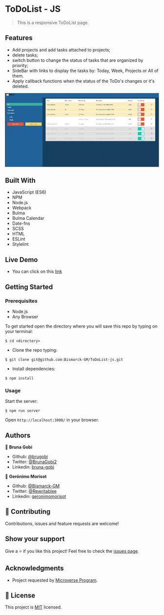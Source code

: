 # ToDoList - JS

> This is a responsive ToDoList page.

## Features

- Add projects and add tasks attached to projects;
- delete tasks;
- switch button to change the status of tasks that are organized by priority;
- SideBar with links to display the tasks by: Today, Week, Projects or All of them.
- Apply callback functions when the status of the ToDo's changes or it's deleted.

![home_page](./screenshot.gif)

## Built With

- JavaScript (ES6)
- NPM
- Node.js
- Webpack
- Bulma
- Bulma Calendar
- Date-fns
- SCSS
- HTML
- ESLint
- Stylelint

## Live Demo

- You can click on this [link](https://bismarck-gm.github.io/ToDoList-js/)

## Getting Started

### Prerequisites

- Node.js
- Any Browser

To get started open the directory where you will save this repo by typing on your terminal:

```
$ cd <directory>
```

- Clone the repo typing:

```
$ git clone git@github.com:Bismarck-GM/ToDoList-js.git
```

- Install dependencies:

```
$ npm install
```

### Usage

Start the server:

```
$ npm run server
```

Open `http://localhost:3000/` in your browser.

## Authors

👤 **Bruna Gobi**

- Github: [@brugobi](https://github.com/brugobi)
- Twitter: [@BrunaGobi2](https://twitter.com/BrunaGobi2)
- Linkedin: [bruna-gobi](https://www.linkedin.com/in/bruna-gobi/)

👤 **Gerónimo Morisot**

- Github: [@Bismarck-GM](https://github.com/Bismarck-GM)
- Twitter: [@Rewritablee](https://twitter.com/Rewritablee)
- Linkedin: [geronimomorisot](https://linkedin.com/in/geronimomorisot)

## 🤝 Contributing

Contributions, issues and feature requests are welcome!

## Show your support

Give a ⭐️ if you like this project!
Feel free to check the [issues page](issues/).

## Acknowledgments

- Project requested by [Microverse Program](https://www.microverse.org/).

## 📝 License

This project is [MIT](lic.url) licensed.
